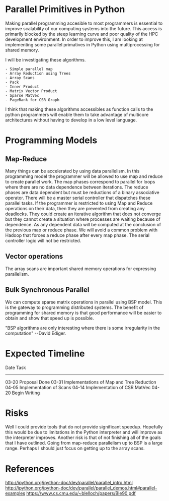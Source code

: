 # Parallel Primitives in Python

Making parallel programming accesible to most programmers is essential to improve scalability
of our computing systems into the future. This access is primarily blocked by the steep learning 
curve and poor quality of the HPC development environment. In order to improve this, I am looking 
at implementing some parallel primatives in Python using multiprocessing for shared memory. 

I will be investigating these algorithms.

    - Simple parallel map
    - Array Reduction using Trees
    - Array Scans
    - Pack
    - Inner Product
    - Matrix Vector Product
    - Sparse MatVec
    - PageRank for CSR Graph

I think that making these algorithms accessibles as function calls to the python programmers 
will enable them to take advantage of multicore architectures without having to develop in a 
low level language. 

# Programming Models

## Map-Reduce

Many things can be accelerated by using data parallelism. 
In this programming model the programmer will be allowed to use map and reduce to create parallel work. 
The map phases correspond to parallel for loops where there are no data dependence between iterations.
The reduce phases are data dependent but must be reductions of a binary associative operator.
There will be a master serial controller that dispatches these parallel tasks. 
If the programmer is restricted to using Map and Reduce operations on their data, 
then they are prevented from creating any deadlocks. They could create an iterative algorithm that does
not converge but they cannot create a situation where processes are waiting because of dependence. 
As any dependent data will be computed at the conclusion of the previous map or reduce phase.
We will avoid a common problem with Hadoop that forces a reduce phase after every map phase. 
The serial controller logic will not be restricted.

## Vector operations

The array scans are important shared memory operations for expressing parallelism.


## Bulk Synchronous Parallel

We can compute sparse matrix operations in parallel using BSP model. This is the gateway to 
programming distributed systems. The benefit of programming for shared memory is that good 
performance will be easier to obtain and show that speed up is possible. 

"BSP algorithms are only interesting where there is some irregularity in the computation" 
--David Ediger.

# Expected Timeline
Date        Task       
-----       ------------
03-20       Proposal Done
03-31       Implementations of Map and Tree Reduction
04-05       Implementation of Scans
04-14       Implementation of CSR MatVec
04-20       Begin Writing
# Risks
Well I could provide tools that do not provide significant speedup. Hopefully this would be due to limitations in the Python interpreter and will improve as the interpreter improves.
Another risk is that of not finishing all of the goals that I have outlined. Going from map-reduce parallelism up to BSP is a large range. Perhaps I should just focus on getting up to the array scans.
# References
http://ipython.org/ipython-doc/dev/parallel/parallel_intro.html
http://ipython.org/ipython-doc/dev/parallel/parallel_demos.html#parallel-examples
https://www.cs.cmu.edu/~blelloch/papers/Ble90.pdf

